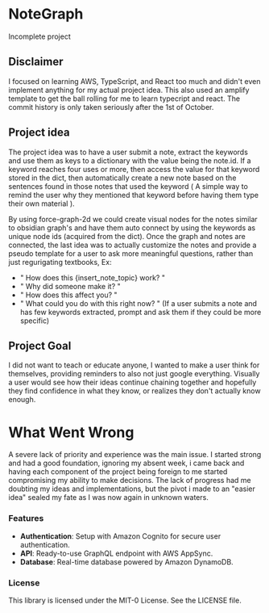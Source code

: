 # NoteGraph
  Incomplete project
  
## Disclaimer
I focused on learning AWS, TypeScript, and React too much and didn't even implement anything for my actual project idea. 
This also used an amplify template to get the ball rolling for me to learn typecript and react. The commit history is only taken seriously after the 1st of October. 

## Project idea
The project idea was to have a user submit a note, extract the keywords and use them as keys to a dictionary with the value being the note.id. If a keyword reaches four uses or more, then access the value for that keyword stored in the dict,
then automatically create a new note based on the sentences found in those notes that used the keyword ( A simple way to remind the user why they mentioned that keyword before having them type their own material ).

By using force-graph-2d we could create visual nodes for the notes similar to obsidian graph's and have them auto connect by using the keywords as unique node ids (acquired from the dict).
Once the graph and notes are connected, the last idea was to actually customize the notes and provide a pseudo template for a user to ask more meaningful questions, rather than just regurigating textbooks, Ex:
  - " How does this {insert_note_topic} work? "
  - " Why did someone make it? "
  - " How does this affect you? "
  - " What could you do with this right now? "
    (If a user submits a note and has few keywords extracted, prompt and ask them if they could be more specific)
    
## Project Goal
I did not want to teach or educate anyone, I wanted to make a user think for themselves, providing reminders to also not just google everything. Visually a user would see how their ideas continue chaining together and hopefully they find confidence in what they know, or realizes they don't actually know enough.

# What Went Wrong
A severe lack of priority and experience was the main issue. I started strong and had a good foundation, ignoring my absent week, i came back and having each component of the project being foreign to me started compromising my ability to make decisions. The lack of progress had me doubting my ideas and implementations, but the pivot i made to an "easier idea" sealed my fate as I was now again in unknown waters.

### Features

- **Authentication**: Setup with Amazon Cognito for secure user authentication.
- **API**: Ready-to-use GraphQL endpoint with AWS AppSync.
- **Database**: Real-time database powered by Amazon DynamoDB.

### License

This library is licensed under the MIT-0 License. See the LICENSE file.
